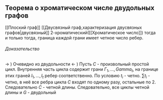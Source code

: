 ## Теорема о хроматическом числе двудольных графов
[[Плоский граф]] [[Двусвязный граф,характеризация двусвязных графов|двусвязный]] 2-хроматический([[Хроматическое число]]) тогда и только тогда, граница каждой грани имеет четное число ребер.

###### Доказательство
-> ) Очевидно из двудольности
<- ) Пусть $C$ - произвольный простой цикл.
Внутренняя часть цикла содержит грани $\Gamma_1, \ldots, Gamma_t$, на границе этих граней $l_1, \ldots, l_t$ ребер соответственно.
По условию $t_i$ - четно.
$\sum t_i$ - четно, в неё все ребра цикла $C$ входят по одному разу, остальные по 2. Следовательно $C$ - четной длины. Следовательно, все циклы четной длины и $G$ - двудольный
